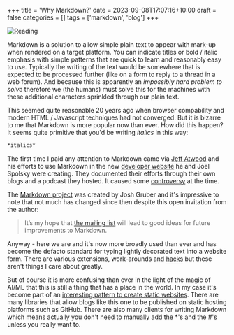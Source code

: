 +++
title = 'Why Markdown?'
date = 2023-09-08T17:07:16+10:00
draft = false
categories = []
tags = ['markdown', 'blog']
+++

![Reading](/images/caveman_reading.jpg)

Markdown is a solution to allow simple plain text to appear with mark-up when rendered on a target platform.  You can indicate titles or bold / italic emphasis with simple patterns that are quick to learn and reasonably easy to use.  Typically the writing of the text would be somewhere that is expected to be processed further (like on a form to reply to a thread in a web forum).  And because this is apparently an *impossibly hard problem to solve* therefore we (the humans) must solve this for the machines with these additional characters sprinkled through our plain text. 

This seemed quite reasonable 20 years ago when browser compability and modern HTML / Javascript techniques had not converged.  But it is bizarre to me that Markdown is more popular now than ever.  How did this happen?  It seems quite primitive that you'd be writing *italics* in this way:

```markdown
*italics*
```

The first time I paid any attention to Markdown came via [Jeff Atwood](https://blog.codinghorror.com/is-html-a-humane-markup-language/) and his efforts to use Markdown in the new [developer website](http://stackoverflow.com) he and Joel Spolsky were creating.  They documented their efforts through their own blogs and a podcast they hosted.  It caused some [controversy](https://www.reddit.com/r/programming/comments/ajj7k/jeff_atwood_calls_out_markdown_creator_john/) at the time.

The [Markdown project](https://daringfireball.net/projects/markdown/) was created by Josh Gruber and it's impressive to note that not much has changed since then despite this open invitation from the author:

> It’s my hope that [the mailing list](https://pairlist6.pair.net/pipermail/markdown-discuss/) will lead to good ideas for future improvements to Markdown.  

Anyway - here we are and it's now more broadly used than ever and has become the defacto standard for typing lightly decorated text into a website form.  There are various extensions, work-arounds and [hacks](https://www.markdownguide.org/hacks/) but these aren't things I care about greatly.

But of course it is more confusing than ever in the light of the magic of AI/ML that this is still a thing that has a place in the world.  In my case it's become part of an [interesting pattern to create static websites](https://www.reddit.com/r/selfhosted/comments/vcaku9/basic_blog_based_on_static_markdown_files/). There are many libraries that allow blogs like this one to be published on static hosting platforms such as GitHub.  There are also many clients for writing Markdown which means actually you don't need to manually add the *'s and the #'s unless you really want to.
